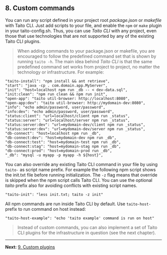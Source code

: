## 8. Custom commands

You can run any script defined in your project root *package.json* or *makefile* with Taito CLI. Just add scripts to your file, and enable the `npm` or `make` plugin in your taito-config.sh. Thus, you can use *Taito CLI* with any project, even those that use technologies that are not supported by any of the existing Taito CLI plugins.

> When adding commands to your package.json or makefile, you are encouraged to follow the predefined command set that is shown by running `taito -h`. The main idea behind *Taito CLI* is that the same predefined command set works from project to project, no matter the technology or infrastructure. For example:

    "taito-install": "npm install && ant retrieve",
    "start": "java -cp . com.domain.app.MyServer",
    "init": "host=localhost npm run _db -- < dev-data.sql",
    "init:clean": "npm run clean && npm run init",
    "open-app": "taito util-browser: http://localhost:8080",
    "open-app:dev": "taito util-browser: http://mydomain-dev:8080",
    "info": "echo admin/password, user/password",
    "info:dev": "echo admin/password, user/password",
    "status:client": "url=localhost/client npm run _status",
    "status:server": "url=localhost/server npm run _status",
    "status:server:dev": "url=mydomain-dev/client npm run _status",
    "status:server:dev": "url=mydomain-dev/server npm run _status",
    "db-connect": "host=localhost npm run _db",
    "db-connect:dev": "host=mydomain-dev npm run _db",
    "db-connect:test": "host=mydomain-test npm run _db",
    "db-connect:stag": "host=mydomain-stag npm run _db",
    "db-connect:prod": "host=mydomain-prod run _db",
    "_db": "mysql -u myapp -p myapp -h ${host}",

You can also override any existing Taito CLI command in your file by using `taito-` as script name prefix. For example the following npm script shows the init.txt file before running initialization. The `-z` flag means that override is skipped when the npm script calls Taito CLI. You can use the optional *taito* prefix also for avoiding conflicts with existing script names.

    "taito-init": "less init.txt; taito -z init"

All npm commands are run inside Taito CLI by default. Use `taito-host-` prefix to run command on host instead:

    "taito-host-example": "echo 'taito example' command is run on host"

> Instead of custom commands, you can also implement a set of Taito CLI plugins for the infrastructure in question (see the next chapter).

---

**Next:** [9. Custom plugins](09-custom-plugins.md)
